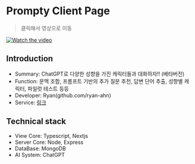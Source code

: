 # Prompty Client Page
> 클릭해서 영상으로 이동

[![Watch the video](https://storage.googleapis.com/ryan-ahn.appspot.com/public/prompt-service.png)](https://www.youtube.com/watch?v=IBnVf-u92A4&t=8s)

## Introduction

- Summary: ChatGPT로 다양한 성향을 가진 캐릭터들과 대화하자!! (베타버전)
- Function: 문맥 조합, 프롬프트 기반의 추가 질문 추천, 답변 단어 추출, 성향별 캐릭터, 파일럿 테스트 등등
- Developer: Ryan(github.com/ryan-ahn)
- Service: [링크](https://prompty.ryan-ahn.com)

## Technical stack

- View Core: Typescript, Nextjs
- Server Core: Node, Express
- DataBase: MongoDB
- AI System: ChatGPT
